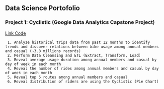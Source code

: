 ## Data Science Portofolio

### Project 1: Cyclistic (Google Data Analytics Capstone Project)
[Link Code](https://www.kaggle.com/hilmanman92/project-capstone-cyclistic)
     
     1. Analyze historical trips data from past 12 months to identify trends and discover relations between bike usage among annual members and casual (~3.8 millions records)
     2. Perform Data Cleansing and ETL (Extract, Transform, Load)
     3. Reveal average usage duration among annual members and casual by day of week in each month
     4. Reveal the number of rides among annual members and casual by day of week in each month
     5. Reveal top 5 routes among annual members and casual
     6. Reveal distribution of riders are using the Cyclistic (Pie Chart)
